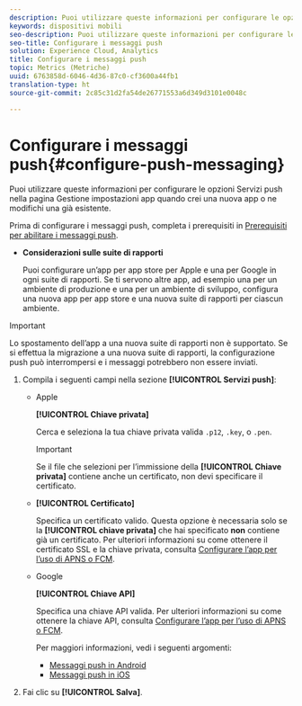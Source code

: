 ```yaml
---
description: Puoi utilizzare queste informazioni per configurare le opzioni Servizi push nella pagina Gestione impostazioni app quando crei una nuova app o ne modifichi una già esistente.
keywords: dispositivi mobili
seo-description: Puoi utilizzare queste informazioni per configurare le opzioni Servizi push nella pagina Gestione impostazioni app quando crei una nuova app o ne modifichi una già esistente.
seo-title: Configurare i messaggi push
solution: Experience Cloud, Analytics
title: Configurare i messaggi push
topic: Metrics (Metriche)
uuid: 6763858d-6046-4d36-87c0-cf3600a44fb1
translation-type: ht
source-git-commit: 2c85c31d2fa54de26771553a6d349d3101e0048c

---
```



# Configurare i messaggi push{#configure-push-messaging}

Puoi utilizzare queste informazioni per configurare le opzioni Servizi push nella pagina Gestione impostazioni app quando crei una nuova app o ne modifichi una già esistente.

Prima di configurare i messaggi push, completa i prerequisiti in [Prerequisiti per abilitare i messaggi push](/help/using/c-manage-app-settings/c-mob-confg-app/configure-push-messaging/prerequisites-push-messaging.md).

* **Considerazioni sulle suite di rapporti**

   Puoi configurare un’app per app store per Apple e una per Google in ogni suite di rapporti. Se ti servono altre app, ad esempio una per un ambiente di produzione e una per un ambiente di sviluppo, configura una nuova app per app store e una nuova suite di rapporti per ciascun ambiente.

>[!IMPORTANT]
>
>Lo spostamento dell’app a una nuova suite di rapporti non è supportato. Se si effettua la migrazione a una nuova suite di rapporti, la configurazione push può interrompersi e i messaggi potrebbero non essere inviati.

1. Compila i seguenti campi nella sezione **[!UICONTROL Servizi push]**:

   * Apple

      **[!UICONTROL Chiave privata]**

      Cerca e seleziona la tua chiave privata valida `.p12`, `.key`, o `.pen`.

      >[!IMPORTANT]
      >Se il file che selezioni per l’immissione della **[!UICONTROL Chiave privata]** contiene anche un certificato, non devi specificare il certificato.

   * **[!UICONTROL Certificato]**

      Specifica un certificato valido. Questa opzione è necessaria solo se la **[!UICONTROL chiave privata]** che hai specificato **non** contiene già un certificato. Per ulteriori informazioni su come ottenere il certificato SSL e la chiave privata, consulta [Configurare l’app per l’uso di APNS o FCM](/help/using/c-manage-app-settings/c-mob-confg-app/configure-push-messaging/configure-app-apns-gcm.md).

   * Google

      **[!UICONTROL Chiave API]**

      Specifica una chiave API valida. Per ulteriori informazioni su come ottenere la chiave API, consulta [Configurare l’app per l’uso di APNS o FCM](/help/using/c-manage-app-settings/c-mob-confg-app/configure-push-messaging/configure-app-apns-gcm.md).

      Per maggiori informazioni, vedi i seguenti argomenti:

      * [Messaggi push in Android](/help/android/messaging-main/push-messaging/push-messaging.md)
      * [Messaggi push in iOS](/help/ios/messaging-main/push-messaging/push-messaging.md)

1. Fai clic su **[!UICONTROL Salva]**.
